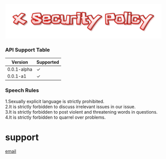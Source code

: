 ![logo](image/security.png)

### API Support Table
| Version | Supported          |
| ------- | ------------------ |
| 0.0.1-alpha   | ✓ |
| 0.0.1-a1      | ✓ |

### Speech Rules
1.Sexually explicit language is strictly prohibited.  
2.It is strictly forbidden to discuss irrelevant issues in our issue.  
3.It is strictly forbidden to post violent and threatening words in questions.  
4.It is strictly forbidden to quarrel over problems.  

# support
[email](mailto:coder4819@gmail.com)
